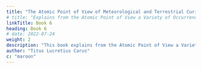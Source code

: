 ```yaml
---
title: "The Atomic Point of View of Meteorological and Terrestrial Curiosities"
# title: "Explains from the Atomic Point of View a Variety of Occurrences, Partly Meteorological Phenomena, Partly Terrestrial Curiosities"
linkTitle: Book 6
heading: Book 6
# date: 2022-07-24
weight: 2
description: "This book explains from the Atomic Point of View a Variety of Occurrences, Partly Meteorological Phenomena, Partly Terrestrial Curiosities"
author: "Titus Lucretius Carus"
c: "maroon"
---
```

